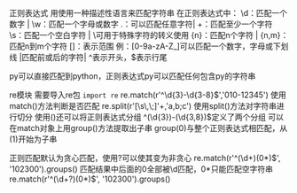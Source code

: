 正则表达式
用使用一种描述性语言来匹配字符串
在正则表达式中：
\d：匹配一个数字   | \w：匹配一个字母或数字
.：可以匹配任意字符| +：匹配至少一个字符
\s：匹配一个空白字符 |  \可用于特殊字符的转义使用
{n}：匹配n个字符 |  {n,m}：匹配n到m个字符
[]：表示范围 例：[0-9a-zA-Z\_]可以匹配一个数字，字母或下划线
\|匹配前或后的字符| ^表示开头，$表示行尾

py可以直接匹配到python，正则表达式py可以匹配任何包含py的字符串

re模块
需要导入re包
```import re```
re.match(r'^\d{3}\-\d{3-8}$','010-12345')
使用match()方法判断是否匹配
re.split(r'[\s\,\;]'+,'a,b;c')
使用split()方法对字符串进行切分
使用()还可以将正则表达式分组
^(\d{3})-(\d{3,8})$定义了两个分组
可以在match对象上用group()方法提取出子串
group(0)与整个正则表达式相匹配，从(1)开始为子串

正则匹配默认为贪心匹配，使用?可以使其变为非贪心
re.match(r'^(\d+)(0*)$', '102300').groups()
匹配结果中后面的0全部被\d匹配，0*只能匹配空字符串
re.match(r'^(\d+?)(0*)$', '102300').groups()
